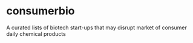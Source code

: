 # consumerbio
A curated lists of biotech start-ups that may disrupt market of consumer daily chemical products
